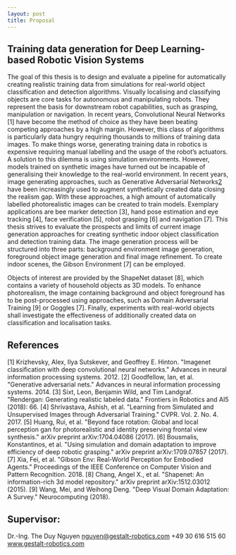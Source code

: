 ```yaml
---
layout: post
title: Proposal
---
```


## Training data generation for Deep Learning-based Robotic Vision Systems

The goal of this thesis is to design and evaluate a pipeline for automatically creating
realistic training data from simulations for real-world object classification and
detection algorithms.
Visually localising and classifying objects are core tasks for autonomous and
manipulating robots. They represent the basis for downstream robot capabilities,
such as grasping, manipulation or navigation. In recent years, Convolutional Neural
Networks [1] have become the method of choice as they have been beating
competing approaches by a high margin.
However, this class of algorithms is particularly data hungry requiring thousands to
millions of training data images. To make things worse, generating training data in
robotics is expensive requiring manual labelling and the usage of the robot’s
actuators. A solution to this dilemma is using simulation environments. However,
models trained on synthetic images have turned out be incapable of generalising
their knowledge to the real-world environment.
In recent years, image generating approaches, such as Generative Adversarial
Networks[2](GANs) have been increasingly used to augment synthetically created
data closing the realism gap. With these approaches, a high amount of automatically
labelled photorealistic images can be created to train models. Exemplary
applications are bee marker detection [3], hand pose estimation and eye tracking
[4], face verification [5], robot grasping [6] and navigation [7].
This thesis strives to evaluate the prospects and limits of current image generation
approaches for creating synthetic indoor object classification and detection training
data. The image generation process will be structured into three parts: background
environment image generation, foreground object image generation and final image
refinement. To create indoor scenes, the Gibson Environment [7] can be employed.

Objects of interest are provided by the ShapeNet dataset [8], which contains a
variety of household objects as 3D models. To enhance photorealism, the image
containing background and object foreground has to be post-processed using
approaches, such as Domain Adversarial Training [9] or Goggles [7]. Finally,
experiments with real-world objects shall investigate the effectiveness of
additionally created data on classification and localisation tasks.

## References
[1] Krizhevsky, Alex, Ilya Sutskever, and Geoffrey E. Hinton. "Imagenet classification with deep
convolutional neural networks." Advances in neural information processing systems. 2012.
[2] Goodfellow, Ian, et al. "Generative adversarial nets." Advances in neural information
processing systems. 2014.
[3] Sixt, Leon, Benjamin Wild, and Tim Landgraf. "Rendergan: Generating realistic labeled data."
Frontiers in Robotics and AI5 (2018): 66.
[4] Shrivastava, Ashish, et al. "Learning from Simulated and Unsupervised Images through
Adversarial Training." CVPR. Vol. 2. No. 4. 2017.
[5] Huang, Rui, et al. "Beyond face rotation: Global and local perception gan for photorealistic and
identity preserving frontal view synthesis." arXiv preprint arXiv:1704.04086 (2017).
[6] Bousmalis, Konstantinos, et al. "Using simulation and domain adaptation to improve efficiency
of deep robotic grasping." arXiv preprint arXiv:1709.07857 (2017).
[7] Xia, Fei, et al. "Gibson Env: Real-World Perception for Embodied Agents." Proceedings of the
IEEE Conference on Computer Vision and Pattern Recognition. 2018.
[8] Chang, Angel X., et al. "Shapenet: An information-rich 3d model repository." arXiv preprint
arXiv:1512.03012 (2015).
[9] Wang, Mei, and Weihong Deng. "Deep Visual Domain Adaptation: A Survey."
Neurocomputing (2018).

## Supervisor:

Dr.-Ing. The Duy Nguyen
nguyen@gestalt-robotics.com
+49 30 616 515 60
www.gestalt-robotics.com